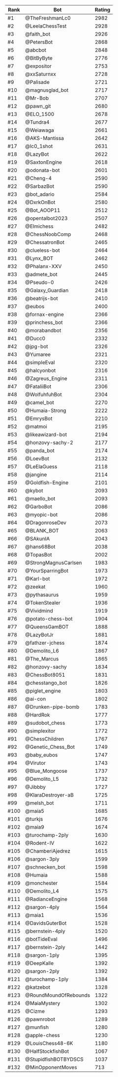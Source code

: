 Rank|Bot|Rating
---|---|---
#1|@TheFreshmanLc0|2982
#2|@LeelaChessTest|2928
#3|@faith_bot|2926
#4|@PetersBot|2868
#5|@abcbot|2848
#6|@BitByByte|2776
#7|@expositor|2753
#8|@xxSaturnxx|2728
#9|@Palisade|2721
#10|@magnusglad_bot|2717
#11|@Mr-Bob|2707
#12|@pawn_git|2680
#13|@ELO_1500|2678
#14|@Tundra4|2677
#15|@Weiawaga|2661
#16|@AKS-Mantissa|2642
#17|@lc0_1shot|2631
#18|@LazyBot|2622
#19|@SaxtonEngine|2618
#20|@odonata-bot|2601
#21|@Cheng-4|2590
#22|@SarbazBot|2590
#23|@bot_adario|2584
#24|@DxrkOnBot|2580
#25|@Bot_AOOP11|2512
#26|@opentalbot2023|2507
#27|@Elmichess|2482
#28|@ChessNoobComp|2468
#29|@ChessatronBot|2465
#30|@clueless-bot|2464
#31|@Lynx_BOT|2462
#32|@Phalanx-XXV|2450
#33|@admete_bot|2445
#34|@Pseudo-0|2426
#35|@Galaxy_Guardian|2418
#36|@beatrijs-bot|2410
#37|@eubos|2400
#38|@fornax-engine|2366
#39|@princhess_bot|2366
#40|@morabandbot|2356
#41|@Ducc0|2332
#42|@jpg-bot|2326
#43|@Yumaree|2321
#44|@simpleEval|2320
#45|@halcyonbot|2316
#46|@Zagreus_Engine|2311
#47|@FataliiBot|2306
#48|@WolfuhfuhBot|2304
#49|@camel_bot|2270
#50|@Humaia-Strong|2222
#51|@EmrysBot|2210
#52|@matmoi|2195
#53|@likeawizard-bot|2194
#54|@honzovy-sachy-2|2177
#55|@panda_bot|2174
#56|@LoevBot|2132
#57|@LeElaGuess|2118
#58|@jangine|2114
#59|@Goldfish-Engine|2101
#60|@kybot|2093
#61|@maello_bot|2093
#62|@GarboBot|2086
#63|@myopic-bot|2086
#64|@DragonroseDev|2073
#65|@BLANK_BOT|2063
#66|@SAkunIA|2043
#67|@hans68Bot|2038
#68|@TopasBot|2002
#69|@StrongMagnusCarlsen|1983
#70|@YourSparringBot|1973
#71|@Karl-bot|1972
#72|@zeekat|1960
#73|@pythasaurus|1959
#74|@TokenStealer|1936
#75|@Vividmind|1919
#76|@potato-chess-bot|1904
#77|@QueensGamBOT|1888
#78|@LazyBotJr|1881
#79|@fathzer-jchess|1874
#80|@Demolito_L6|1867
#81|@The_Marcus|1865
#82|@honzovy-sachy|1834
#83|@ChessBot8051|1831
#84|@chesstango_bot|1826
#85|@piglet_engine|1803
#86|@ai-con|1802
#87|@Drunken-pipe-bomb|1783
#88|@HardRok|1777
#89|@sudobot_chess|1773
#90|@simplexitor|1772
#91|@ChessChildren|1767
#92|@Genetic_Chess_Bot|1749
#93|@baby_eubos|1747
#94|@Virutor|1743
#95|@Blue_Mongoose|1737
#96|@Demolito_L5|1732
#97|@Jibbby|1727
#98|@KlaraDestroyer-aB|1725
#99|@melsh_bot|1711
#100|@maia5|1685
#101|@turkjs|1676
#102|@maia9|1674
#103|@turochamp-2ply|1630
#104|@Rodent-IV|1622
#105|@ChamberiAjedrez|1615
#106|@sargon-3ply|1599
#107|@schnecken_bot|1598
#108|@Humaia|1588
#109|@monchester|1584
#110|@Demolito_L4|1575
#111|@RadianceEngine|1568
#112|@sargon-4ply|1564
#113|@maia1|1536
#114|@DavidsGuterBot|1528
#115|@bernstein-4ply|1520
#116|@botTideEval|1496
#117|@bernstein-2ply|1442
#118|@sargon-1ply|1395
#119|@DeepKalle|1392
#120|@sargon-2ply|1392
#121|@turochamp-1ply|1384
#122|@katzebot|1328
#123|@RoundMoundOfRebounds|1322
#124|@MaiaMystery|1302
#125|@Cizme|1293
#126|@pawnrobot|1289
#127|@munfish|1280
#128|@apple-chess|1230
#129|@LouisChess48-6K|1180
#130|@HalfStockfishBot|1067
#131|@StupidfishBOTBYDSCS|1037
#132|@MinOpponentMoves|713
